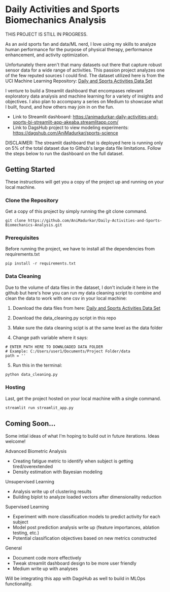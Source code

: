 # Daily Activities and Sports Biomechanics Analysis

THIS PROJECT IS STILL IN PROGRESS.

As an avid sports fan and data/ML nerd, I love using my skills to analyze human performance for the purpose of physical therapy, performance enhancement, and activity optimization.

Unfortunately there aren't that many datasets out there that capture robust sensor data for a wide range of activities. This passion project analyzes one of the few reputed sources I could find. The dataset utilized here is from the UCI Machine Learning Repository: [Daily and Sports Activities Data Set](https://archive.ics.uci.edu/ml/datasets/daily+and+sports+activities#)

I venture to build a Streamlit dashboard that encompases relevant exploratory data analysis and machine learning for a variety of insights and objectives. I also plan to accompany a series on Medium to showcase what I built, found, and how others may join in on the fun.

- Link to Streamlit dashboard: https://animadurkar-daily-activities-and-sports-bi-streamlit-app-akeaba.streamlitapp.com/
- Link to DagsHub project to view modeling experiments: https://dagshub.com/AniMadurkar/sports-science

DISCLAIMER: The streamlit dashboard that is deployed here is running only on 5% of the total dataset due to Github's large data file limitations. Follow the steps below to run the dashboard on the full dataset.

## Getting Started

These instructions will get you a copy of the project up and running on your local machine.

### Clone the Repository

Get a copy of this project by simply running the git clone command.

``` git
git clone https://github.com/AniMadurkar/Daily-Activities-and-Sports-Biomechanics-Analysis.git
```

### Prerequisites

Before running the project, we have to install all the dependencies from requirements.txt

``` pip
pip install -r requirements.txt
```

### Data Cleaning

Due to the volume of data files in the dataset, I don't include it here in the github but here's how you can run my data cleaning script to combine and clean the data to work with one csv in your local machine:

1. Download the data files from here: [Daily and Sports Activities Data Set](https://archive.ics.uci.edu/ml/datasets/daily+and+sports+activities#)

2. Download the data_cleaning.py script in this repo

3. Make sure the data cleaning scipt is at the same level as the data folder

4. Change path variable where it says:
 ``` 
# ENTER PATH HERE TO DOWNLOADED DATA FOLDER
# Example: C:/Users/user1/Documents/Project Folder/data
path = ''
```

5. Run this in the terminal:
 ``` cmd
python data_cleaning.py
```

### Hosting

Last, get the project hosted on your local machine with a single command.

``` cmd
streamlit run streamlit_app.py
```

## Coming Soon...
Some intial ideas of what I'm hoping to build out in future iterations. Ideas welcome!

Advanced Biometric Analysis
- Creating fatigue metric to identify when subject is getting tired/overextended
- Density estimation with Bayesian modeling

Unsupervised Learning
- Analysis write up of clustering results
- Building biplot to analyze loaded vectors after dimensionality reduction

Supervised Learning
- Experiment with more classification models to predict activity for each subject
- Model post prediction analysis write up (feature importances, ablation testing, etc.)
- Potential classification objectives based on new metrics constructed

General
- Document code more effectively
- Tweak streamlit dashboard design to be more user friendly
- Medium write up with analyses

Will be integrating this app with DagsHub as well to build in MLOps functionality.
